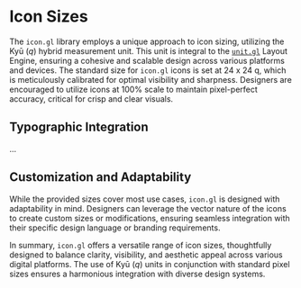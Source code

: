 # Icon Sizes

The `icon.gl` library employs a unique approach to icon sizing, utilizing the Kyū (*q*) hybrid measurement unit. This unit is integral to the [`unit.gl`](https://unit.gl/) Layout Engine, ensuring a cohesive and scalable design across various platforms and devices. The standard size for `icon.gl` icons is set at 24 x 24 q, which is meticulously calibrated for optimal visibility and sharpness. Designers are encouraged to utilize icons at 100% scale to maintain pixel-perfect accuracy, critical for crisp and clear visuals.

## Typographic Integration

...

## Customization and Adaptability

While the provided sizes cover most use cases, `icon.gl` is designed with adaptability in mind. Designers can leverage the vector nature of the icons to create custom sizes or modifications, ensuring seamless integration with their specific design language or branding requirements.

In summary, `icon.gl` offers a versatile range of icon sizes, thoughtfully designed to balance clarity, visibility, and aesthetic appeal across various digital platforms. The use of Kyū (*q*) units in conjunction with standard pixel sizes ensures a harmonious integration with diverse design systems.
